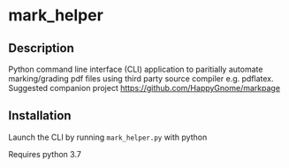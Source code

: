 # mark_helper

## Description
Python command line interface (CLI) application to paritially automate
marking/grading pdf files using third party source compiler e.g. pdflatex.
Suggested companion project <https://github.com/HappyGnome/markpage>

## Installation
Launch the CLI by running `mark_helper.py` with python

Requires python 3.7
